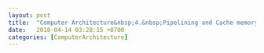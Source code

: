 ```yaml
---
layout: post
title:  "Computer Architecture&nbsp;4.&nbsp;Pipelining and Cache memory Basics(1/2)"
date:   2018-04-14 03:28:15 +0700
categories: [ComputerArchitecture]
---
```


